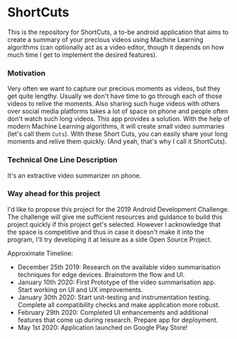 # ShortCuts  

This is the repository for ShortCuts, a to-be android application that aims to create a summary of your precious videos using Machine Learning algorithms (can optionally act as a video editor, though it depends on how much time I get to implement the desired features).  

### Motivation  
Very often we want to capture our precious moments as videos, but they get quite lengthy. Usually we don't have time to go through each of those videos to relive the moments. Also sharing such huge videos with others over social media platforms takes a lot of space on phone and people often don't watch such long videos. This app provides a solution. With the help of modern Machine Learning algorithms, it will create small video summaries (let's call them `Cuts`). With these Short Cuts, you can easily share your long moments and relive them quickly. (And yeah, that's why I call it ShortCuts).  

### Technical One Line Description  
It's an extractive video summarizer on phone.

### Way ahead for this project  
I'd like to propose this project for the 2019 Android Development Challenge. The challenge will give me sufficient resources and guidance to build this project quickly if this project get's selected. However I acknowledge that the space is competitive and thus in case it doesn't make it into the program, I'll try developing it at leisure as a side Open Source Project.  

Approximate Timeline:
  - December 25th 2019: Research on the available video summarisation techniques for edge devices. Brainstorm the flow and UI.
  - January 10th 2020: First Prototype of the video summarisation app. Start working on UI and UX improvements.
  - January 30th 2020: Start unit-testing and instrumentation testing. Complete all compatibility checks and make application more robust.
  - February 29th 2020: Completed UI enhancements and additional features that come up during research. Prepare app for deployment.
  - May 1st 2020: Application launched on Google Play Store!
